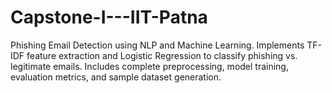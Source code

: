 # Capstone-I---IIT-Patna
Phishing Email Detection using NLP and Machine Learning. Implements TF-IDF feature extraction and Logistic Regression to classify phishing vs. legitimate emails. Includes complete preprocessing, model training, evaluation metrics, and sample dataset generation.
